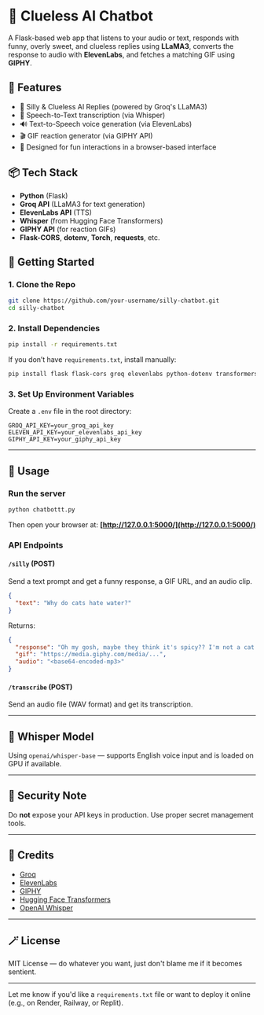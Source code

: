 # 🧠 Clueless AI Chatbot

A Flask-based web app that listens to your audio or text, responds with funny, overly sweet, and clueless replies using **LLaMA3**, converts the response to audio with **ElevenLabs**, and fetches a matching GIF using **GIPHY**.

## 🎯 Features

* 🤪 Silly & Clueless AI Replies (powered by Groq's LLaMA3)
* 🎤 Speech-to-Text transcription (via Whisper)
* 🔊 Text-to-Speech voice generation (via ElevenLabs)
* 🎬 GIF reaction generator (via GIPHY API)
* 🧠 Designed for fun interactions in a browser-based interface


## 📦 Tech Stack

* **Python** (Flask)
* **Groq API** (LLaMA3 for text generation)
* **ElevenLabs API** (TTS)
* **Whisper** (from Hugging Face Transformers)
* **GIPHY API** (for reaction GIFs)
* **Flask-CORS**, **dotenv**, **Torch**, **requests**, etc.

## 🚀 Getting Started

### 1. Clone the Repo

```bash
git clone https://github.com/your-username/silly-chatbot.git
cd silly-chatbot
```

### 2. Install Dependencies

```bash
pip install -r requirements.txt
```

If you don’t have `requirements.txt`, install manually:

```bash
pip install flask flask-cors groq elevenlabs python-dotenv transformers torch requests
```

### 3. Set Up Environment Variables

Create a `.env` file in the root directory:

```env
GROQ_API_KEY=your_groq_api_key
ELEVEN_API_KEY=your_elevenlabs_api_key
GIPHY_API_KEY=your_giphy_api_key
```

---

## 🧪 Usage

### Run the server

```bash
python chatbottt.py
```

Then open your browser at:
**[http://127.0.0.1:5000/](http://127.0.0.1:5000/)**

### API Endpoints

#### `/silly` (POST)

Send a text prompt and get a funny response, a GIF URL, and an audio clip.

```json
{
  "text": "Why do cats hate water?"
}
```

Returns:

```json
{
  "response": "Oh my gosh, maybe they think it's spicy?? I'm not a cat expert but I'd try a raincoat next time. 🐱💦",
  "gif": "https://media.giphy.com/media/...",
  "audio": "<base64-encoded-mp3>"
}
```

#### `/transcribe` (POST)

Send an audio file (WAV format) and get its transcription.

---

## 🧠 Whisper Model

Using `openai/whisper-base` — supports English voice input and is loaded on GPU if available.

---

## 🔐 Security Note

Do **not** expose your API keys in production. Use proper secret management tools.

---

## 🤝 Credits

* [Groq](https://groq.com/)
* [ElevenLabs](https://www.elevenlabs.io/)
* [GIPHY](https://developers.giphy.com/)
* [Hugging Face Transformers](https://huggingface.co/transformers/)
* [OpenAI Whisper](https://github.com/openai/whisper)

---

## 🪄 License

MIT License — do whatever you want, just don't blame me if it becomes sentient.

---

Let me know if you'd like a `requirements.txt` file or want to deploy it online (e.g., on Render, Railway, or Replit).

